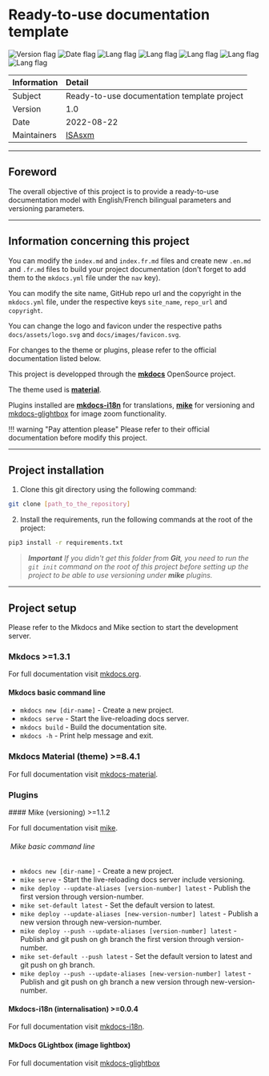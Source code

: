 # Ready-to-use documentation template

![Version flag](https://img.shields.io/badge/version-v1.0-green?style=flat) ![Date flag](https://img.shields.io/badge/date-2022%2F08-yellow?style=flat) ![Lang flag](https://img.shields.io/pypi/pyversions/Django?style=flat) ![Lang flag](https://img.shields.io/badge/mkdocs->%3D%201.3.1-8CA1AF?style=flat) ![Lang flag](https://img.shields.io/badge/mkdocs%7Ei18n->%3D%200.0.4-26A69A?style=flat) ![Lang flag](https://img.shields.io/badge/mike->%3D%201.1.2-809CC9?style=flat) ![Lang flag](https://img.shields.io/badge/theme-material-2196F3?style=flat)   

| Information   | Detail                                                                                                             |
| :------------ | :----------------------------------------------------------------------------------------------------------------- |
| Subject       | Ready-to-use documentation template project                                                                        |
| Version       | 1.0                                                                                                                |
| Date          | 2022-08-22                                                                                                         |
| Maintainers   | [ISAsxm](https://github.com/ISAsxm)                                                                                |

---

## Foreword

The overall objective of this project is to provide a ready-to-use documentation model with English/French bilingual parameters and versioning parameters.  

---

## Information concerning this project

You can modify the `index.md` and `index.fr.md` files and create new `.en.md` and `.fr.md` files to build your project documentation (don't forget to add them to the `mkdocs.yml` file under the `nav` key).

You can modify the site name, GitHub repo url and the copyright in the `mkdocs.yml` file, under the respective keys `site_name`, `repo_url` and `copyright`.

You can change the logo and favicon under the respective paths `docs/assets/logo.svg` and `docs/images/favicon.svg`. 

For changes to the theme or plugins, please refer to the official documentation listed below.

This project is developped through the **[mkdocs](https://www.mkdocs.org)** OpenSource project.

The theme used is **[material](https://github.com/squidfunk/mkdocs-material)**.

Plugins installed are **[mkdocs-i18n](https://pypi.org/project/mkdocs-i18n/)** for translations, **[mike](https://github.com/jimporter/mike)** for versioning and [mkdocs-glightbox](https://github.com/blueswen/mkdocs-glightbox) for image zoom functionality.

!!! warning "Pay attention please"
    Please refer to their official documentation before modify this project.

---

## Project installation

1. Clone this git directory using the following command:

``` sh
git clone [path_to_the_repository]
```

2. Install the requirements, run the following commands at the root of the project:

``` sh
pip3 install -r requirements.txt
```

> _**Important**
    If you didn't get this folder from **Git**, you need to run the `git init` command on the root of this project before setting up the project to be able to use versioning under **mike** plugins._
---

## Project setup  

Please refer to the Mkdocs and Mike section to start the development server.

### Mkdocs >=1.3.1

For full documentation visit [mkdocs.org](https://www.mkdocs.org).

#### Mkdocs basic command line

* `mkdocs new [dir-name]` - Create a new project.
* `mkdocs serve` - Start the live-reloading docs server.
* `mkdocs build` - Build the documentation site.
* `mkdocs -h` - Print help message and exit.

### Mkdocs Material (theme) >=8.4.1

For full documentation visit [mkdocs-material](https://squidfunk.github.io/mkdocs-material/).

### Plugins 

#### Mike (versioning) >=1.1.2 

For full documentation visit [mike](https://github.com/jimporter/mike).

######  Mike basic command line 

* `mkdocs new [dir-name]` - Create a new project.
* `mike serve` - Start the live-reloading docs server include versioning.
* `mike deploy --update-aliases [version-number] latest` - Publish the first version through version-number.
* `mike set-default latest` - Set the default version to latest.
* `mike deploy --update-aliases [new-version-number] latest` - Publish a new version through new-version-number.
* `mike deploy --push --update-aliases [version-number] latest` - Publish and git push on gh branch the first version through version-number.
* `mike set-default --push latest` - Set the default version to latest and git push on gh branch.
* `mike deploy --push --update-aliases [new-version-number] latest` - Publish and git push on gh branch a new version through new-version-number.


#### Mkdocs-i18n (internalisation) >=0.0.4

For full documentation visit [mkdocs-i18n](https://pypi.org/project/mkdocs-i18n/).

#### MkDocs GLightbox (image lightbox)

For full documentation visit [mkdocs-glightbox](https://github.com/blueswen/mkdocs-glightbox)